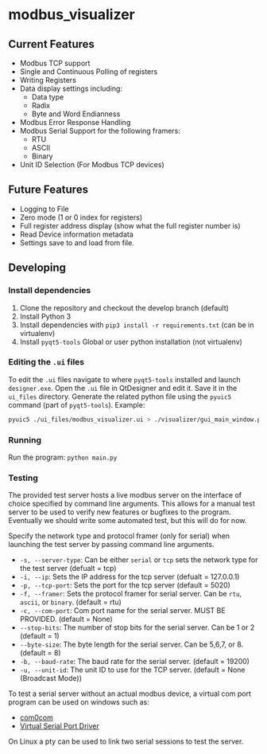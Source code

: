 # modbus_visualizer

## Current Features
* Modbus TCP support
* Single and Continuous Polling of registers
* Writing Registers
* Data display settings including:
    * Data type
    * Radix
    * Byte and Word Endianness
* Modbus Error Response Handling
* Modbus Serial Support for the following framers:
    * RTU
    * ASCII
    * Binary
* Unit ID Selection (For Modbus TCP devices)

## Future Features
* Logging to File
* Zero mode (1 or 0 index for registers)
* Full register address display (show what the full register number is)
* Read Device information metadata
* Settings save to and load from file.

## Developing

### Install dependencies
1. Clone the repository and checkout the develop branch (default)
1. Install Python 3
1. Install dependencies with `pip3 install -r requirements.txt` (can be in virtualenv)
1. Install `pyqt5-tools` Global or user python installation (not virtualenv)

### Editing the `.ui` files
To edit the `.ui` files navigate to where `pyqt5-tools` installed and launch `designer.exe`. Open the `.ui` file in 
QtDesigner and edit it. Save it in the `ui_files` directory. Generate the related python file using the `pyuic5` command 
(part of `pyqt5-tools`). Example:
```bash
pyuic5 ./ui_files/modbus_visualizer.ui > ./visualizer/gui_main_window.py
```

### Running
Run the program: `python main.py`


### Testing
The provided test server hosts a live modbus server on the interface of choice specified by command line arguments. 
This allows for a manual test server to be used to verify new features or bugfixes to the program. Eventually we should 
write some automated test, but this will do for now.

Specify the network type and protocol framer (only for serial) when launching the test server by passing command line 
arguments.
* `-s, --server-type`: Can be either `serial` or `tcp` sets the network type for the test
    server (defualt = tcp)
* `-i, --ip`: Sets the IP address for the tcp server (defualt = 127.0.0.1)
* `-p, --tcp-port`: Sets the port for the tcp server (default = 5020)
* `-f, --framer`: Sets the protocol framer for serial server. Can be `rtu`, `ascii`, or `binary`. 
    (default = rtu)
* `-c, --com-port`: Com port name for the serial server. MUST BE PROVIDED. (default = None)
* `--stop-bits`: The number of stop bits for the serial server. Can be 1 or 2 (default = 1)
* `--byte-size`: The byte length for the serial server. Can be 5,6,7, or 8. (default = 8)
* `-b, --baud-rate`: The baud rate for the serial server. (default = 19200)
* `-u, --unit-id`: The unit ID to use for the TCP server. (default = None (Broadcast Mode))

To test a serial server without an actual modbus device, a virtual com port program can be used on 
windows such as:
* [com0com](https://sourceforge.net/projects/com0com/)
* [Virtual Serial Port Driver](https://www.eltima.com/products/vspdxp/)

On Linux a pty can be used to link two serial sessions to test the server.